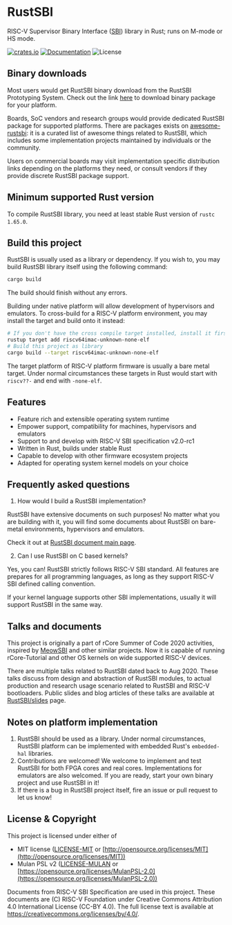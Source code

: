 # RustSBI

RISC-V Supervisor Binary Interface ([SBI](https://github.com/riscv-non-isa/riscv-sbi-doc/)) library in Rust; runs on M-mode or HS mode.

[![crates.io](https://img.shields.io/crates/v/rustsbi.svg)](https://crates.io/crates/rustsbi)
[![Documentation](https://docs.rs/rustsbi/badge.svg)](https://docs.rs/rustsbi)
![License](https://img.shields.io/crates/l/rustsbi.svg)

## Binary downloads

Most users would get RustSBI binary download from the RustSBI Prototyping System. Check out the link
[here](https://github.com/rustsbi/standalone) to download binary package for your platform.

Boards, SoC vendors and research groups would provide dedicated RustSBI package for supported platforms.
There are packages exists on [awesome-rustsbi](https://github.com/rustsbi/awesome-rustsbi): it is a curated list of
awesome things related to RustSBI, which includes some implementation projects maintained by individuals or the community.

Users on commercial boards may visit implementation specific distribution links depending on the platforms they need,
or consult vendors if they provide discrete RustSBI package support.

## Minimum supported Rust version

To compile RustSBI library, you need at least stable Rust version of `rustc 1.65.0`.

## Build this project

RustSBI is usually used as a library or dependency. If you wish to, you may build RustSBI library itself using the
following command:

```bash
cargo build
```

The build should finish without any errors.

Building under native platform will allow development of hypervisors and emulators.
To cross-build for a RISC-V platform environment, you may install the target and build onto it instead:

```bash
# If you don't have the cross compile target installed, install it first
rustup target add riscv64imac-unknown-none-elf
# Build this project as library
cargo build --target riscv64imac-unknown-none-elf
```

The target platform of RISC-V platform firmware is usually a bare metal target.
Under normal circumstances these targets in Rust would start with `riscv??-` and end with `-none-elf`.

## Features

- Feature rich and extensible operating system runtime
- Empower support, compatibility for machines, hypervisors and emulators
- Support to and develop with RISC-V SBI specification v2.0-rc1
- Written in Rust, builds under stable Rust
- Capable to develop with other firmware ecosystem projects
- Adapted for operating system kernel models on your choice

## Frequently asked questions

1. How would I build a RustSBI implementation?

RustSBI have extensive documents on such purposes! No matter what you are building with it, you will find some
documents about RustSBI on bare-metal environments, hypervisors and emulators.

Check it out at [RustSBI document main page](https://docs.rs/rustsbi).

2. Can I use RustSBI on C based kernels?

Yes, you can! RustSBI strictly follows RISC-V SBI standard. All features are prepares for all programming languages,
as long as they support RISC-V SBI defined calling convention. 

If your kernel language supports other SBI implementations, usually it will support RustSBI in the same way.

## Talks and documents

This project is originally a part of rCore Summer of Code 2020 activities, inspired
by [MeowSBI](https://github.com/meow-chip/MeowSBI) and other similar projects. Now it is capable of running
rCore-Tutorial and other OS kernels on wide supported RISC-V devices.

There are multiple talks related to RustSBI dated back to Aug 2020. These talks discuss from design and abstraction of
RustSBI modules, to actual production and research usage scenario related to RustSBI and RISC-V bootloaders. Public
slides and blog articles of these talks are available at [RustSBI/slides](https://github.com/rustsbi/slides) page.

## Notes on platform implementation

1. RustSBI should be used as a library. Under normal circumstances, RustSBI platform can be implemented
   with embedded Rust's `embedded-hal` libraries.
2. Contributions are welcomed! We welcome to implement and test RustSBI for both FPGA cores and real cores.
   Implementations for emulators are also welcomed. If you are ready, start your own binary project and use
   RustSBI in it!
3. If there is a bug in RustSBI project itself, fire an issue or pull request to let us know! 

## License & Copyright

This project is licensed under either of

- MIT license ([LICENSE-MIT](LICENSE-MIT) or [http://opensource.org/licenses/MIT](http://opensource.org/licenses/MIT))
- Mulan PSL v2 ([LICENSE-MULAN](LICENSE-MULAN) or [https://opensource.org/licenses/MulanPSL-2.0](https://opensource.org/licenses/MulanPSL-2.0))

Documents from RISC-V SBI Specification are used in this project. These documents are (C) RISC-V Foundation under
Creative Commons Attribution 4.0 International License (CC-BY 4.0). The full license text is available
at https://creativecommons.org/licenses/by/4.0/.
